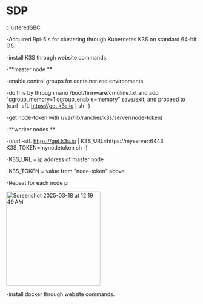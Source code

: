 # SDP
clusteredSBC

-Acquired Rpi-5's for clustering through Kubernetes K3S on standard 64-bit OS.

-install K3S through website commands. 

-**master node **

  -enable control groups for containerized environments

  -do this by through nano /boot/firmware/cmdline.txt and add "cgroup_memory=1 cgroup_enable=memory" save/exit, and proceed to (curl -sfL https://get.k3s.io | sh -)

  -get node-token with (/var/lib/rancher/k3s/server/node-token)

-**worker nodes **

  -(curl -sfL https://get.k3s.io | K3S_URL=https://myserver:6443 K3S_TOKEN=mynodetoken sh -)

  -K3S_URL = ip address of master node

  -K3S_TOKEN = value from "node-token" above

  -Repeat for each node pi

<img width="248" alt="Screenshot 2025-03-18 at 12 19 49 AM" src="https://github.com/user-attachments/assets/6904609a-35ba-44cc-acff-d6f8badd8b10" />



-install docker through website commands.
